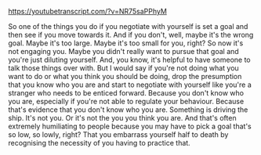 https://youtubetranscript.com/?v=NR75saPPhyM

 So one of the things you do if you negotiate with yourself is set a goal and then see if you move towards it. And if you don't, well, maybe it's the wrong goal. Maybe it's too large. Maybe it's too small for you, right? So now it's not engaging you. Maybe you didn't really want to pursue that goal and you're just diluting yourself. And, you know, it's helpful to have someone to talk those things over with. But I would say if you're not doing what you want to do or what you think you should be doing, drop the presumption that you know who you are and start to negotiate with yourself like you're a stranger who needs to be enticed forward. Because you don't know who you are, especially if you're not able to regulate your behaviour. Because that's evidence that you don't know who you are. Something is driving the ship. It's not you. Or it's not the you you think you are. And that's often extremely humiliating to people because you may have to pick a goal that's so low, so lowly, right? That you embarrass yourself half to death by recognising the necessity of you having to practice that.